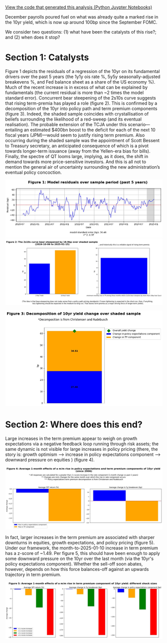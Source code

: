 [View the code that generated this analysis (Python Juypter Notebooks)](https://github.com/ALILODHI-cloud/UVAmacro.github.io/blob/main/post_2/analysis.ipynb)


December payrolls poured fuel on what was already quite a marked rise in the 10yr yield, which is now up around 100bp since the September FOMC. 

We consider two questions: (1) what have been the catalysts of this rise?; and (2) when does it stop? 

# Section 1: Catalysts 

Figure 1 depicts the residuals of a regression of the 10yr on its fundamental drivers over the past 5 years (the 1y1y ois rate %, 5y5y seasonally-adjusted breakevens %, and Fed balance sheet as a share of the US economy %). Much of the recent increase is in excess of what can be explained by fundamentals (the current residual is more than ~2 times the model standard error). Concurrent bear steepening of the 2s10s curve suggests that rising term-premia has played a role (figure 2). This is confirmed by a decomposition of the 10yr into policy path and term premium components (figure 3). Indeed, the shaded sample coincides with crystallisation of beliefs surrounding the likelihood of a red-sweep (and its eventual realisation). The probable extension of the TCJA under this scenario—entailing an estimated $400bn boost to the deficit for each of the next 10 fiscal years (JPM)—would seem to justify rising term premium. Also occurring during the shaded sample was the appointment of Scott Bessent to Treasury secretary, an anticipated consequence of which is a pivot towards longer-term issuance (away from the Yellen-era bias for bills). Finally, the spectre of QT looms large, implying, as it does, the shift in demand towards more price-sensitive investors. And this is all not to mention the general air of uncertainty surrounding the new administration’s eventual policy concoction. 

![Alt_text](figures/figure_1.jpg)
![Alt_text](figures/figure_2.jpg)


![Alt_text](figures/figure_3.jpg)


# Section 2: Where does this end?

Large increases in the term premium appear to weigh on growth expectations via a negative feedback loop running through risk assets; the same dynamic is not visible for large increases in policy pricing (there, the story is: growth optimism --> increase in policy expectations component --> downward pressure on equities ) (figure 4). 

![Alt_text](figures/figure_4.jpg)

In fact, larger increases in the term premium are associated with sharper downturns in equities, growth expectations, and policy pricing (figure 5). Under our framework, the month-to-2025-01-10 increase in term premium has a z-score of ~1.49. Per figure 5, this should have been enough to apply some downward pressure on the 10yr over the last month (via the 10yr's policy expectations component). Whether the sell-off soon abates, however, depends on how this force balances-off against an upwards trajectory in term premium. 

![Alt_text](figures/figure_5.jpg)


